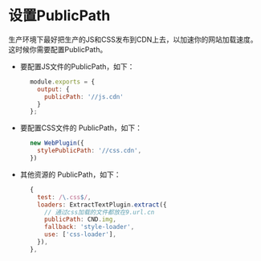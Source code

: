 # 设置PublicPath
生产环境下最好把生产的JS和CSS发布到CDN上去，以加速你的网站加载速度。这时候你需要配置PublicPath。
- 要配置JS文件的PublicPath，如下：
```js
      module.exports = {
        output: {
          publicPath: '//js.cdn'
        }
      };
```

- 要配置CSS文件的 PublicPath，如下：
```js
      new WebPlugin({
        stylePublicPath: '//css.cdn',
      })
```

- 其他资源的 PublicPath，如下：
```js
      {
        test: /\.css$/,
        loaders: ExtractTextPlugin.extract({
          // 通过css加载的文件都放在9.url.cn
          publicPath: CND.img,
          fallback: 'style-loader',
          use: ['css-loader'],
        }),
      },
```